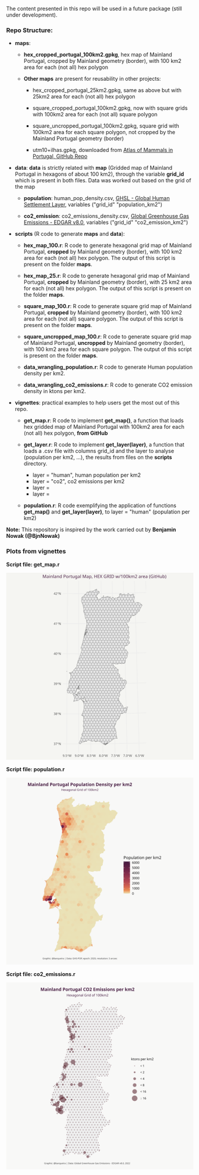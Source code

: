 The content presented in this repo will be used in a future package (still under development). 

### Repo Structure: ###

- __maps__: 
  
  - __hex_cropped_portugal_100km2.gpkg__, hex map of Mainland Portugal, cropped by Mainland geometry (border), with 100 km2 area for each (not all) hex polygon
  
  - __Other maps__ are present for reusability in other projects:
    
    - hex_cropped_portugal_25km2.gpkg, same as above but with 25km2 area for each (not all) hex polygon  

    - square_cropped_portugal_100km2.gpkg, now with square grids with 100km2 area for each (not all) square polygon  

    - square_uncropped_portugal_100km2.gpkg, square grid with 100km2 area for each square polygon, not cropped by the Mainland Portugal geometry (border)  

    - utm10+ilhas.gpkg, downloaded from [Atlas of Mammals in Portugal, GitHub Repo](https://github.com/AMBarbosa/AtlasMamPor/tree/master/mapas)

- __data__: __data__ is strictly related with __map__ (Gridded map of Mainland Portugal in hexagons of about 100 km2), through the variable __grid_id__ which is present in both files. Data was worked out based on the grid of the map
  - __population__: human_pop_density.csv, [GHSL - Global Human Settlement Layer](https://human-settlement.emergency.copernicus.eu/download.php?ds=pop), variables ("grid_id"  "population_km2")

  - __co2_emission__: co2_emissions_density.csv, [Global Greenhouse Gas Emissions - EDGAR v8.0](https://edgar.jrc.ec.europa.eu/gallery?release=v80ghg&substance=CO2&sector=TOTALS), variables ("grid_id"  "co2_emission_km2")

- __scripts__ (R code to generate __maps__ and __data__):
  
  - __hex_map_100.r__: R code to generate hexagonal grid map of Mainland Portugal, __cropped__ by Mainland geometry (border), with 100 km2 area for each (not all) hex polygon. The output of this script is present on the folder __maps__.  

  - __hex_map_25.r__: R code to generate hexagonal grid map of Mainland Portugal, __cropped__ by Mainland geometry (border), with 25 km2 area for each (not all) hex polygon. The output of this script is present on the folder __maps__. 

  - __square_map_100.r__: R code to generate square grid map of Mainland Portugal, __cropped__ by Mainland geometry (border), with 100 km2 area for each (not all) square polygon. The output of this script is present on the folder __maps__. 

  - __square_uncropped_map_100.r__: R code to generate square grid map of Mainland Portugal, __uncropped__ by Mainland geometry (border), with 100 km2 area for each square polygon. The output of this script is present on the folder __maps__. 

  - __data_wrangling_population.r__: R code to generate Human population density per km2.

  - __data_wrangling_co2_emissions.r__: R code to generate CO2 emission density in ktons per km2.

- __vignettes__: practical examples to help users get the most out of this repo. 

  - __get_map.r__: R code to implement __get_map()__, a function that loads hex gridded map of Mainland Portugal with 100km2 area for each (not all) hex polygon, __from GitHub__
  
  - __get_layer.r__: R code to implement __get_layer(layer)__, a function that loads a .csv file with columns grid_id and the layer to analyse (population per km2, ...), the results from files on the __scripts__ directory.
    - layer = "human", human population per km2
    - layer = "co2", co2 emissions per km2
    - layer = 
    - layer = 

  - __population.r__: R code exemplifying the application of functions __get_map()__ and __get_layer(layer)__, to layer = "human" (population per km2)  


__Note:__ This repository is inspired by the work carried out by __Benjamin Nowak (@BjnNowak)__  

### Plots from vignettes ###

__Script file: get_map.r__  

!["Mainland Portugal Map, HEX GRID w/100km2 area"](./plots/hex_map_100km2.png)


__Script file: population.r__  

!["Mainland Portugal Population Density per km2"](./plots/population_density.png)

__Script file: co2_emissions.r__  

!["Mainland Portugal CO2 Emissions per km2"](./plots/co2_emissions_density.png)